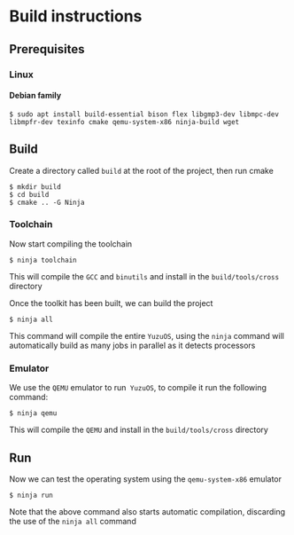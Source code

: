 # Build instructions

## Prerequisites

### Linux

#### Debian family

```console
$ sudo apt install build-essential bison flex libgmp3-dev libmpc-dev libmpfr-dev texinfo cmake qemu-system-x86 ninja-build wget
```

## Build

Create a directory called `build` at the root of the project, then run cmake
```console
$ mkdir build
$ cd build
$ cmake .. -G Ninja
```
### Toolchain

Now start compiling the toolchain
```console
$ ninja toolchain
```
This will compile the `GCC` and `binutils` and install in the `build/tools/cross` directory

Once the toolkit has been built, we can build the project
```console
$ ninja all
```
This command will compile the entire `YuzuOS`, using the `ninja` command will automatically build as many jobs in parallel as it detects processors

### Emulator

We use the `QEMU` emulator to run` YuzuOS`, to compile it run the following command:
```console
$ ninja qemu
```
This will compile the `QEMU` and install in the `build/tools/cross` directory

## Run

Now we can test the operating system using the `qemu-system-x86` emulator
```console
$ ninja run
```
Note that the above command also starts automatic compilation, discarding the use of the `ninja all` command
